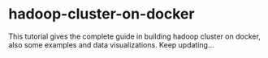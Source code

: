 # hadoop-cluster-on-docker
This tutorial gives the complete guide in building hadoop cluster on docker, also some examples and data visualizations. Keep updating...
